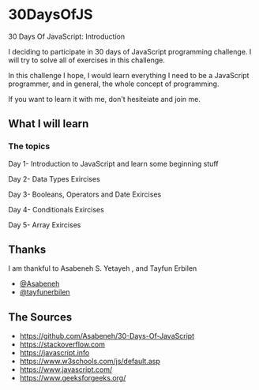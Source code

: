 # 30DaysOfJS

30 Days Of JavaScript: Introduction

I deciding to participate in 30 days of JavaScript programming challenge. I will try to solve all of exercises in this challenge. 

In this challenge I hope, I would learn everything I need to be a JavaScript programmer, and in general, the whole concept of programming. 

If you want to learn it with me, don't hesiteiate and join me.





## What I will learn
### The topics

Day 1-	Introduction to JavaScript and learn some beginning stuff

Day 2-	Data Types Exircises

Day 3- Booleans, Operators and Date Exircises

Day 4- Conditionals Exircises

Day 5- Array Exircises



## Thanks

I am thankful to Asabeneh S. Yetayeh , and Tayfun Erbilen


- [@Asabeneh](https://github.com/Asabeneh/30-Days-Of-JavaScript)
- [@tayfunerbilen ](https://github.com/tayfunerbilen)


## The Sources

- https://github.com/Asabeneh/30-Days-Of-JavaScript
- https://stackoverflow.com
- https://javascript.info
- https://www.w3schools.com/js/default.asp
- https://www.javascript.com/
- https://www.geeksforgeeks.org/


